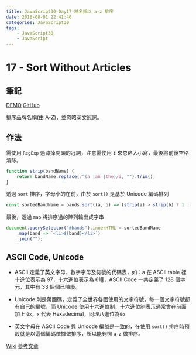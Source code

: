 ```yaml
---
title: JavaScript30-Day17-將名稱以 a-z 排序
date: 2018-08-01 22:41:40
categories: JavaScript30
tags:
    - JavaScript30
    - JavaScript
---
```


# 17 - Sort Without Articles

## 筆記

[DEMO](https://weiyuan1993.github.io/JavaScript30/17-Sort-Without-Articles)
[GitHub](https://github.com/weiyuan1993/JavaScript30/tree/master/17-Sort-Without-Articles)

排序品牌名稱(由 A-Z)，並忽略英文冠詞。

<!--more-->

## 作法

需使用 `RegExp` 過濾掉開頭的冠詞，注意需使用 `i` 來忽略大小寫，最後將前後空格清除。

```javascript
function strip(bandName) {
    return bandName.replace(/^(a |an |the)/i, "").trim();
}
```

透過 `sort` 排序，字母小的在前，由於 `sort()` 是基於 Unicode 編碼排列

```javascript
const sortedBandName = bands.sort((a, b) => (strip(a) > strip(b) ? 1 : -1));
```

最後，透過 `map` 將排序過的陣列輸出成字串

```javascript
document.querySelector("#bands").innerHTML = sortedBandName
    .map(band => `<li>${band}</li>`)
    .join("");
```

## ASCII Code, Unicode

-   ASCII 定義了英文字母、數字字母及符號的代碼表，如：a 在 ASCII table 裡十進位表示為 97，十六進位表示為 61，ASCII Code 一共定義了 128 個字元，其中有 33 個個已陳廢。

-   Unicode 則是萬國碼，定義了全世界各國使用的文字符號，每一個文字符號都有自己的編號，而 Unicode 使用十六進位制，十六進位制表示通常會在前面加上 `0x`，`x` 代表 Hexadecimal，同理八進位為`0o`

-   英文字母在 ASCII Code 與 Unicode 編號是一致的，在使用 `sort()` 排序時預設就是以這個編碼依據做排序，所以能夠照 `a-z` 做排序。

[Wiki](https://zh.wikipedia.org/wiki/ASCII)
[參考文章](https://pjchender.blogspot.com/2018/06/guide-unicode-javascript.html)
